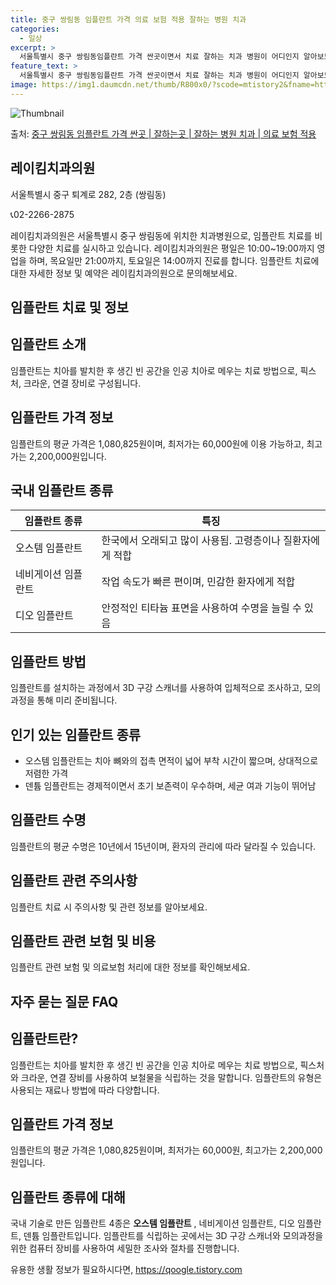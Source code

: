 ```yaml
---
title: 중구 쌍림동 임플란트 가격 의료 보험 적용 잘하는 병원 치과
categories:
  - 일상
excerpt: >
  서울특별시 중구 쌍림동임플란트 가격 싼곳이면서 치료 잘하는 치과 병원이 어디인지 알아보도록 하겠습니다. 서울특별시 중구 쌍림동에 위치한 레이킴치과의원 순서대로 안내 드리며, 임플란트 치료시 신경써야 할 부분 또한 같이 공유 드리겠습니다.2024년 임플란트 가격 살펴보기 👈 클릭임플란트 평균 가격레이킴치과의원표 내에 있는 전화 번호를 클릭 하시면 레이킴치과의원로 바로 전화 연결 됩니다.분류주소전화번호치과의원서울특별시 중구 퇴계로 282, 2층 (쌍림동)📞02-2266-2875로 전화하기레이킴치과의원 위치 확인하기 👈 클릭요일운영시간월요일10:00~19:00화요일10:00~19:00수요일10:00~19:00목요일10:00~21:00금요일10:00~19:00토요일10:00..
feature_text: >
  서울특별시 중구 쌍림동임플란트 가격 싼곳이면서 치료 잘하는 치과 병원이 어디인지 알아보도록 하겠습니다. 서울특별시 중구 쌍림동에 위치한 레이킴치과의원 순서대로 안내 드리며, 임플란트 치료시 신경써야 할 부분 또한 같이 공유 드리겠습니다.2024년 임플란트 가격 살펴보기 👈 클릭임플란트 평균 가격레이킴치과의원표 내에 있는 전화 번호를 클릭 하시면 레이킴치과의원로 바로 전화 연결 됩니다.분류주소전화번호치과의원서울특별시 중구 퇴계로 282, 2층 (쌍림동)📞02-2266-2875로 전화하기레이킴치과의원 위치 확인하기 👈 클릭요일운영시간월요일10:00~19:00화요일10:00~19:00수요일10:00~19:00목요일10:00~21:00금요일10:00~19:00토요일10:00..
image: https://img1.daumcdn.net/thumb/R800x0/?scode=mtistory2&fname=https%3A%2F%2Fblog.kakaocdn.net%2Fdn%2FGT50w%2FbtsG0tTCxyV%2FCWGTPUuUPtEvnFc9GzPWjK%2Fimg.webp
---
```


![Thumbnail](https://img1.daumcdn.net/thumb/R800x0/?scode=mtistory2&fname=https%3A%2F%2Fblog.kakaocdn.net%2Fdn%2FGT50w%2FbtsG0tTCxyV%2FCWGTPUuUPtEvnFc9GzPWjK%2Fimg.webp)

<p>출처: <a href="https://qoogle.tistory.com/6850" rel="dofollow">중구 쌍림동 임플란트 가격 싼곳 | 잘하는곳 | 잘하는 병원 치과 | 의료 보험 적용</a> </p>

## 레이킴치과의원

서울특별시 중구 퇴계로 282, 2층 (쌍림동)

📞02-2266-2875

레이킴치과의원은 서울특별시 중구 쌍림동에 위치한 치과병원으로, 임플란트 치료를 비롯한 다양한 치료를 실시하고 있습니다. 레이킴치과의원은
평일은 10:00~19:00까지 영업을 하며, 목요일만 21:00까지, 토요일은 14:00까지 진료를 합니다. 임플란트 치료에 대한 자세한
정보 및 예약은 레이킴치과의원으로 문의해보세요.

## 임플란트 치료 및 정보

## **임플란트 소개**

임플란트는 치아를 발치한 후 생긴 빈 공간을 인공 치아로 메우는 치료 방법으로, 픽스처, 크라운, 연결 장비로 구성됩니다.

## **임플란트 가격 정보**

임플란트의 평균 가격은 1,080,825원이며, 최저가는 60,000원에 이용 가능하고, 최고가는 2,200,000원입니다.

## **국내 임플란트 종류**

**임플란트 종류** | **특징**  
---|---  
오스템 임플란트 | 한국에서 오래되고 많이 사용됨. 고령층이나 질환자에게 적합  
네비게이션 임플란트 | 작업 속도가 빠른 편이며, 민감한 환자에게 적합  
디오 임플란트 | 안정적인 티타늄 표면을 사용하여 수명을 늘릴 수 있음  
  
## **임플란트 방법**

임플란트를 설치하는 과정에서 3D 구강 스캐너를 사용하여 입체적으로 조사하고, 모의과정을 통해 미리 준비됩니다.

## **인기 있는 임플란트 종류**

  * 오스템 임플란트는 치아 뼈와의 접촉 면적이 넓어 부착 시간이 짧으며, 상대적으로 저렴한 가격
  * 덴튬 임플란트는 경제적이면서 초기 보존력이 우수하며, 세균 여과 기능이 뛰어남

## **임플란트 수명**

임플란트의 평균 수명은 10년에서 15년이며, 환자의 관리에 따라 달라질 수 있습니다.

## 임플란트 관련 주의사항

임플란트 치료 시 주의사항 및 관련 정보를 알아보세요.

## 임플란트 관련 보험 및 비용

임플란트 관련 보험 및 의료보험 처리에 대한 정보를 확인해보세요.

## 자주 묻는 질문 FAQ

## **임플란트란?**

임플란트는 치아를 발치한 후 생긴 빈 공간을 인공 치아로 메우는 치료 방법으로, 픽스처와 크라운, 연결 장비를 사용하여 보철물을 식립하는
것을 말합니다. 임플란트의 유형은 사용되는 재료나 방법에 따라 다양합니다.

## **임플란트 가격 정보**

임플란트의 평균 가격은 1,080,825원이며, 최저가는 60,000원, 최고가는 2,200,000원입니다.

## **임플란트 종류에 대해**

국내 기술로 만든 임플란트 4종은 **오스템 임플란트** , 네비게이션 임플란트, 디오 임플란트, 덴튬 임플란트입니다. 임플란트를 식립하는
곳에서는 3D 구강 스캐너와 모의과정을 위한 컴퓨터 장비를 사용하여 세밀한 조사와 절차를 진행합니다.

 

유용한 생활 정보가 필요하시다면, <a href="https://qoogle.tistory.com" rel="dofollow">https://qoogle.tistory.com</a>


